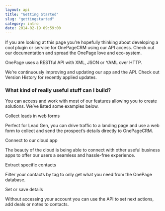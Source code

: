 ```yaml
---
layout: api
title: "Getting Started"
slug: "gettingstarted"
category: intro
date: 2014-02-19 09:59:00
---
```



<p>If you are looking at this page you’re hopefully thinking about developing a cool plugin or service for OnePageCRM using our API access.  Check out our documentation and spread the OnePage love and eco-system.</p>
<p>OnePage uses a RESTful API with XML, JSON or YAML over HTTP.</p>
<p>We’re continuously improving and updating our app and the API. Check out Version History for recently applied updates.</p>
<h3>What kind of really useful stuff can I build?</h3>
<p class="">You can access and work with most of our features allowing you to create solutions. We’ve listed some examples below.</p>
<div class="row">
  <div class="col-md-12">
    <div class="row">
      <div class="col-md-6">
        <i class="fa fa-pencil fa-3x"></i> 
        <span class="lead">Collect leads in web forms</span> 
        <p>Perfect for Lead Gen, you can drive traffic to a landing page and use a web form to collect and send the prospect’s details directly to OnePageCRM.</p>
      </div>
      <div class="col-md-6">
        <i class="fa fa-cloud fa-3x"></i> 
        <span class="lead">Connect to our cloud app</span> 
        <p>The beauty of the cloud is being able to connect with other useful business apps to offer our users a seamless and hassle-free experience. </p>
      </div>
    </div>
    <div class="row">
      <div class="col-md-6">
        <i class="fa fa-bullseye fa-3x"></i> 
        <span class="lead">Extract specific contacts</span> 
        <p>Filter your contacts by tag to only get what you need from the OnePage database. </p>
      </div>
      <div class="col-md-6">
        <i class="fa fa-save fa-3x"></i> 
        <span class="lead">Set or save details</span> 
        <p>Without accessing your account you can use the API to set next actions, add deals or notes to contacts. </p>
      </div>
    </div>
  </div>
</div>
